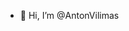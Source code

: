 - 👋 Hi, I’m @AntonVilimas

<!---
AntonVilimas/AntonVilimas is a ✨ special ✨ repository because its `README.md` (this file) appears on your GitHub profile.
You can click the Preview link to take a look at your changes.
--->
